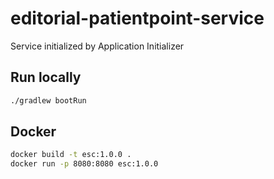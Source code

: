 # editorial-patientpoint-service
Service initialized by Application Initializer
## Run locally
```bash
./gradlew bootRun
```
## Docker
```bash
docker build -t esc:1.0.0 .
docker run -p 8080:8080 esc:1.0.0
```

